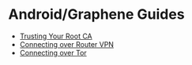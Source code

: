 # Android/Graphene Guides

- [Trusting Your Root CA](./ca.md)
- [Connecting over Router VPN](./vpn.md)
- [Connecting over Tor](./tor.md)
